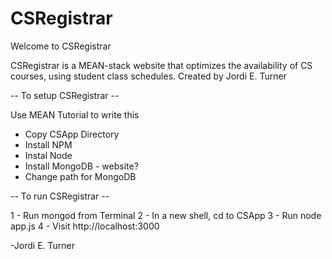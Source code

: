 # CSRegistrar

Welcome to CSRegistrar

CSRegistrar is a MEAN-stack website that optimizes the availability of CS courses, using student class schedules.
Created by Jordi E. Turner

-- To setup CSRegistrar --  

Use MEAN Tutorial to write this

 - Copy CSApp Directory
 - Install NPM
 - Instal Node
 - Install MongoDB - website?
 - Change path for MongoDB

-- To run CSRegistrar --  

1 - Run mongod from Terminal 
2 - In a new shell, cd to CSApp
3 - Run node app.js
4 - Visit http://localhost:3000


-Jordi E. Turner